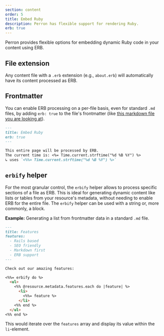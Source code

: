 ```yaml
---
section: content
order: 5
title: Embed Ruby
description: Perron has flexible support for rendering Ruby.
erb: true
---
```


Perron provides flexible options for embedding dynamic Ruby code in your content using ERB.


## File extension

Any content file with a `.erb` extension (e.g., `about.erb`) will automatically have its content processed as ERB.


## Frontmatter

You can enable ERB processing on a per-file basis, even for standard `.md` files, by adding `erb: true` to the file's frontmatter (like [this markdown file you are looking at](<%= edit_on_github_url(@resource) %>)).
```markdown
---
title: Embed Ruby
erb: true
---

This entire page will be processed by ERB.
The current time is: <%= Time.current.strftime("%d %B %Y") %>
↳ uses `<%%= Time.current.strftime("%d %B %Y") %>`
```


## `erbify` helper

For the most granular control, the `erbify` helper allows to process specific sections of a file as ERB. This is ideal for generating dynamic content like lists or tables from your resource's metadata, without needing to enable ERB for the entire file. The `erbify` helper can be used with a string or, more commonly, a block.

**Example:** Generating a list from frontmatter data in a standard `.md` file.
```markdown
---
title: Features
features:
  - Rails based
  - SEO friendly
  - Markdown first
  - ERB support
---

Check out our amazing features:

<%%= erbify do %>
  <ul>
    <%% @resource.metadata.features.each do |feature| %>
      <li>
        <%%= feature %>
      </li>
    <%% end %>
  </ul>
<%% end %>
```

This would iterate over the `features` array and display its value within the `li`-element.
